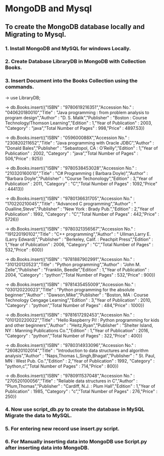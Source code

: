 # MongoDB and Mysql
## To create the MongoDB database locally and Migrating to Mysql.
### 1. Install MongoDB and MySQL for windows Locally.
### 2. Create Database LibraryDB in MongoDB with Collection Books.
### 3. Insert Document into the  Books Collection using the commands.

->  use LibraryDB;

->  db.Books.insert({"ISBN" : "9780619216351","Accession No." : "040620180010","Title" : "Java programming : from problem analysis to program design","Author" : "D. S. Malik","Publisher" : "Boston : Course Technology/Thomson Learning","Edition" : 1,"Year of Publication" : 2003, "Category" : "java","Total Number of Pages" : 998,"Price" : 4897.53})

->  db.Books.insert({"ISBN" : "059600088X","Accession No." : "230820211652","Title" : "Java programming with Oracle JDBC","Author" : "Donald Bales","Publisher" : "Sebastopol, CA : O'Reilly","Edition" : 1,"Year of Publication" : 2002, "Category" : "java","Total Number of Pages" : 506,"Price" : 925})

->  db.Books.insert({"ISBN" : "9780538453028","Accession No." : "210320160010","Title" : "C# Programming ( Barbara Doyle)","Author" : "Barbara Doyle","Publisher" : "Course Techonology","Edition" : 3,"Year of Publication" : 2011, "Category" : "C","Total Number of Pages" : 1092,"Price" : 44413})

->  db.Books.insert({"ISBN" : "9780136631705","Accession No." : "170220210045","Title" : "Advanced C programming","Author" : " Oualline,Steve","Publisher" : "New York : Brady Pub.","Edition" : 2,"Year of Publication" : 1992, "Category" : "C","Total Number of Pages" : 442,"Price" : 5726})

->  db.Books.insert({"ISBN" : "9780321356567","Accession No." : "191220190102","Title" : "C++ programming","Author" : "  Ullman,Larry E.(Larry Edward)","Publisher" : "Berkeley, Calif. : Peachpit Press","Edition" : 1,"Year of Publication" : 2006, "Category" : "C","Total Number of Pages" : 532,"Price" : 600})

->  db.Books.insert({"ISBN" : "9781887902991","Accession No." : "310120120523","Title" : "Python programming","Author" : "John M. Zelle","Publisher" : "Franklin, Beedle","Edition" : 1,"Year of Publication" : 2004, "Category" : "python","Total Number of Pages" : 532,"Price" : 900})

->  db.Books.insert({"ISBN" : "9781435455009","Accession No." : "030120220023","Title" : "Python programming for the absolute beginner","Author" : "Dawson,Mike","Publisher" : "Boston, MA : Course Technology Cengage Learning","Edition" : 3,"Year of Publication" : 2010, "Category" : "python","Total Number of Pages" : 484,"Price" : 1000})

->  db.Books.insert({"ISBN" : "9781617292453","Accession No." : "010120220022","Title" : "Hello Raspberry Pi! : Python programming for kids and other beginners","Author" : "Heitz,Ryan","Publisher" : "Shelter Island, NY : Manning Publications Co.","Edition" : 1,"Year of Publication" : 2016, "Category" : "python","Total Number of Pages" : 322,"Price" : 400})

->  db.Books.insert({"ISBN" : "9780314933096","Accession No." : "260820102014","Title" : "Introduction to data structures and algorithm analysis","Author" : "Naps,Thomas L,Singh,Bhagat","Publisher" : " St. Paul, MN : West Pub. Co.","Edition" : 2,"Year of Publication" : 1992, "Category" : "python,c","Total Number of Pages" : 714,"Price" : 800})

->  db.Books.insert({"ISBN" : "9780911537048","Accession No." : "270520100056","Title" : "Reliable data structures in C","Author" : "Plum,Thomas","Publisher" : "Cardiff, N.J. : Plum Hall","Edition" : 1,"Year of Publication" : 1985, "Category" : "c","Total Number of Pages" : 276,"Price" : 250})

### 4. Now use script_db.py to create the database in MySQL Migrate the data to MySQL.
### 5. For entering new record use insert.py script.
### 6. For Manually inserting data into MongoDB use Script.py after inserting data into MongoDB. 
